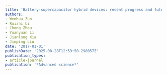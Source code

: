 ```yaml
---
title: 'Battery-supercapacitor hybrid devices: recent progress and future prospects'
authors:
- Wenhua Zuo
- Ruizhi Li
- Cheng Zhou
- Yuanyuan Li
- Jianlong Xia
- Jinping Liu
date: '2017-01-01'
publishDate: '2025-08-28T12:53:50.298057Z'
publication_types:
- article-journal
publication: '*Advanced science*'
---
```

